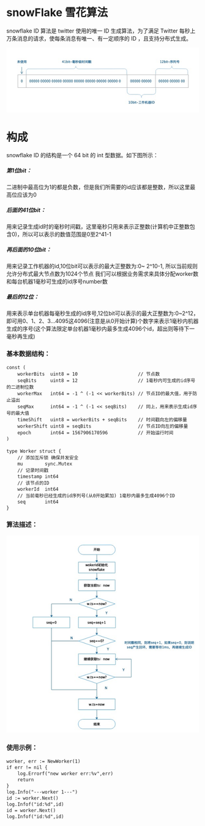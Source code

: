 # snowFlake 雪花算法
snowflake ID 算法是 twitter 使用的唯一 ID 生成算法，为了满足 Twitter 每秒上万条消息的请求，使每条消息有唯一、有一定顺序的 ID ，且支持分布式生成。

![image](https://github.com/charizer/blog/blob/master/images/snowflake.jpg)

# 构成

snowflake ID 的结构是一个 64 bit 的 int 型数据。如下图所示：

##### 第1位bit：
二进制中最高位为1的都是负数，但是我们所需要的id应该都是整数，所以这里最高位应该为0
##### 后面的41位bit：
用来记录生成id时的毫秒时间戳，这里毫秒只用来表示正整数(计算机中正整数包含0)，所以可以表示的数值范围是0至2^41-1
##### 再后面的10位bit：
用来记录工作机器的id,10位bit可以表示的最大正整数为:0~ 2^10-1, 所以当前规则允许分布式最大节点数为1024个节点 我们可以根据业务需求来具体分配worker数和每台机器1毫秒可生成的id序号number数
##### 最后的12位：
用来表示单台机器每毫秒生成的id序号,12位bit可以表示的最大正整数为:0~2^12，即可用0、1、2、3...4095这4096(注意是从0开始计算)个数字来表示1毫秒内机器生成的序号(这个算法限定单台机器1毫秒内最多生成4096个id，超出则等待下一毫秒再生成)

### 基本数据结构：
```
const (
	workerBits  uint8 = 10                      // 节点数
	seqBits     uint8 = 12                      // 1毫秒内可生成的id序号的二进制位数
	workerMax   int64 = -1 ^ (-1 << workerBits) // 节点ID的最大值，用于防止溢出
	seqMax      int64 = -1 ^ (-1 << seqBits)    // 同上，用来表示生成id序号的最大值
	timeShift   uint8 = workerBits + seqBits    // 时间戳向左的偏移量
	workerShift uint8 = seqBits                 // 节点ID向左的偏移量
	epoch       int64 = 1567906170596           // 开始运行时间
)

type Worker struct {
	// 添加互斥锁 确保并发安全
	mu        sync.Mutex
	// 记录时间戳
	timestamp int64
	// 该节点的ID
	workerId  int64
	// 当前毫秒已经生成的id序列号(从0开始累加) 1毫秒内最多生成4096个ID
	seq       int64
}

```

### 算法描述：
![image](https://github.com/charizer/blog/blob/master/images/snowflake_flow.jpg)

### 使用示例：
```
worker, err := NewWorker(1)
if err != nil {
	log.Errorf("new worker err:%v",err)
	return
}
log.Info("---worker 1---")
id := worker.Next()
log.Infof("id:%d",id)
id = worker.Next()
log.Infof("id:%d",id)
	
```

